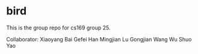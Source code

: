 # bird
This is the group repo for cs169 group 25.

Collaborator:
Xiaoyang Bai
Gefei Han
Mingjian Lu
Gongjian Wang
Wu
Shuo Yao


